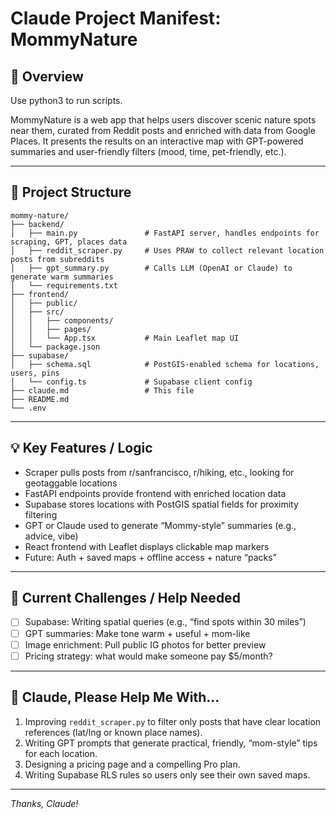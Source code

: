 # Claude Project Manifest: MommyNature

## 📍 Overview

Use python3 to run scripts.

MommyNature is a web app that helps users discover scenic nature spots near them, curated from Reddit posts and enriched with data from Google Places. It presents the results on an interactive map with GPT-powered summaries and user-friendly filters (mood, time, pet-friendly, etc.).

---

## 📁 Project Structure

```
mommy-nature/
├── backend/
│   ├── main.py               # FastAPI server, handles endpoints for scraping, GPT, places data
│   ├── reddit_scraper.py     # Uses PRAW to collect relevant location posts from subreddits
│   ├── gpt_summary.py        # Calls LLM (OpenAI or Claude) to generate warm summaries
│   └── requirements.txt
├── frontend/
│   ├── public/
│   ├── src/
│   │   ├── components/
│   │   ├── pages/
│   │   └── App.tsx           # Main Leaflet map UI
│   └── package.json
├── supabase/
│   ├── schema.sql            # PostGIS-enabled schema for locations, users, pins
│   └── config.ts             # Supabase client config
├── claude.md                 # This file
├── README.md
└── .env
```

---

## 💡 Key Features / Logic

* Scraper pulls posts from r/sanfrancisco, r/hiking, etc., looking for geotaggable locations
* FastAPI endpoints provide frontend with enriched location data
* Supabase stores locations with PostGIS spatial fields for proximity filtering
* GPT or Claude used to generate “Mommy-style” summaries (e.g., advice, vibe)
* React frontend with Leaflet displays clickable map markers
* Future: Auth + saved maps + offline access + nature “packs”

---

## 🔧 Current Challenges / Help Needed

* [ ] Supabase: Writing spatial queries (e.g., “find spots within 30 miles”)
* [ ] GPT summaries: Make tone warm + useful + mom-like
* [ ] Image enrichment: Pull public IG photos for better preview
* [ ] Pricing strategy: what would make someone pay \$5/month?

---

## 🧠 Claude, Please Help Me With...

1. Improving `reddit_scraper.py` to filter only posts that have clear location references (lat/lng or known place names).
2. Writing GPT prompts that generate practical, friendly, “mom-style” tips for each location.
3. Designing a pricing page and a compelling Pro plan.
4. Writing Supabase RLS rules so users only see their own saved maps.

---

*Thanks, Claude!*
